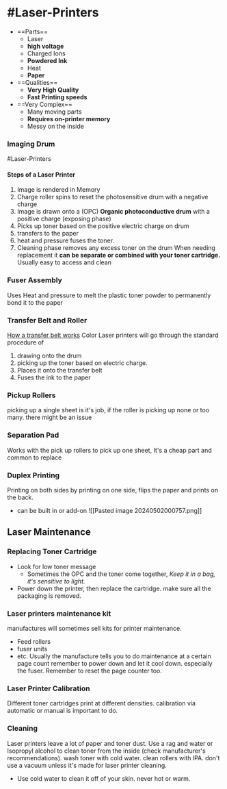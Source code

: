 # #Laser-Printers
- ==Parts==
	- Laser
	- **high voltage**
	- Charged Ions
	- **Powdered Ink**
	- Heat
	- **Paper**
- ==Qualities==
	- **Very High Quality**
	- **Fast Printing speeds**
- ==Very Complex==
	- Many moving parts
	- **Requires on-printer memory**
	- Messy on the inside
### Imaging Drum
#Laser-Printers 
#### Steps of a Laser Printer
1. Image is rendered in Memory
2. Charge roller spins to reset the photosensitive drum with a negative charge
3. Image is drawn onto a (OPC) **Organic photoconductive drum**  with a positive charge (exposing phase)
4. Picks up toner based on the positive electric charge on drum
5. transfers to the paper
6. heat and pressure fuses the toner.
7. Cleaning phase removes any excess toner on the drum
When needing replacement it **can be separate or combined with your toner cartridge.**
Usually easy to access and clean
### Fuser Assembly
Uses Heat and pressure to melt the plastic toner powder to permanently bond it to the paper
### Transfer Belt and Roller
[How a transfer belt works](https://www.youtube.com/watch?v=4F7kG9rSGEg)
Color Laser printers will go through the standard procedure of 
1. drawing onto the drum
2. picking up the toner based on electric charge.
3. Places it onto the transfer belt
4. Fuses the ink to the paper
### Pickup Rollers
picking up a single sheet is it's job, if the roller is picking up none or too many. there might be an issue
### Separation Pad
Works with the pick up rollers to pick up one sheet, It's a cheap part and common to replace
### Duplex Printing
Printing on both sides by printing on one side, flips the paper and prints on the back.
- can be built in or add-on
![[Pasted image 20240502000757.png]]
## Laser Maintenance
### Replacing Toner Cartridge
- Look for low toner message
	- Sometimes the OPC and the toner come together, *Keep it in a bag, it's sensitive to light.*
- Power down the printer, then replace the cartridge. make sure all the packaging is removed.
### Laser printers maintenance kit
manufactures will sometimes sell kits for printer maintenance.
- Feed rollers
- fuser units
- etc.
Usually the manufacture tells you to do maintenance at a certain page count
remember to power down and let it cool down. especially the fuser. Remember to reset the page counter too.
### Laser Printer Calibration
Different toner cartridges print at different densities. calibration via automatic or manual is important to do.
### Cleaning
Laser printers leave a lot of paper and toner dust.
Use a rag and water or Isopropyl alcohol to clean toner from the inside (check manufacturer's recommendations). wash toner with cold water.
clean rollers with IPA. don't use a vacuum unless it's made for laser printer cleaning.
- Use cold water to clean it off of your skin. never hot or warm.